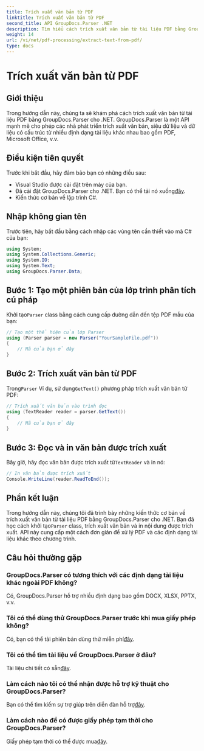 ```yaml
---
title: Trích xuất văn bản từ PDF
linktitle: Trích xuất văn bản từ PDF
second_title: API GroupDocs.Parser .NET
description: Tìm hiểu cách trích xuất văn bản từ tài liệu PDF bằng GroupDocs.Parser cho .NET. Hướng dẫn từng bước dành cho nhà phát triển.
weight: 14
url: /vi/net/pdf-processing/extract-text-from-pdf/
type: docs
---
```

# Trích xuất văn bản từ PDF

## Giới thiệu
Trong hướng dẫn này, chúng ta sẽ khám phá cách trích xuất văn bản từ tài liệu PDF bằng GroupDocs.Parser cho .NET. GroupDocs.Parser là một API mạnh mẽ cho phép các nhà phát triển trích xuất văn bản, siêu dữ liệu và dữ liệu có cấu trúc từ nhiều định dạng tài liệu khác nhau bao gồm PDF, Microsoft Office, v.v.
## Điều kiện tiên quyết
Trước khi bắt đầu, hãy đảm bảo bạn có những điều sau:
- Visual Studio được cài đặt trên máy của bạn.
-  Đã cài đặt GroupDocs.Parser cho .NET. Bạn có thể tải nó xuống[đây](https://releases.groupdocs.com/parser/net/).
- Kiến thức cơ bản về lập trình C#.

## Nhập không gian tên
Trước tiên, hãy bắt đầu bằng cách nhập các vùng tên cần thiết vào mã C# của bạn:
```csharp
using System;
using System.Collections.Generic;
using System.IO;
using System.Text;
using GroupDocs.Parser.Data;
```
## Bước 1: Tạo một phiên bản của lớp trình phân tích cú pháp
 Khởi tạo`Parser` class bằng cách cung cấp đường dẫn đến tệp PDF mẫu của bạn:
```csharp
// Tạo một thể hiện của lớp Parser
using (Parser parser = new Parser("YourSampleFile.pdf"))
{
    // Mã của bạn ở đây
}
```
## Bước 2: Trích xuất văn bản từ PDF
 Trong`Parser` Ví dụ, sử dụng`GetText()` phương pháp trích xuất văn bản từ PDF:
```csharp
// Trích xuất văn bản vào trình đọc
using (TextReader reader = parser.GetText())
{
    // Mã của bạn ở đây
}
```
## Bước 3: Đọc và in văn bản được trích xuất
 Bây giờ, hãy đọc văn bản được trích xuất từ`TextReader` và in nó:
```csharp
// In văn bản được trích xuất
Console.WriteLine(reader.ReadToEnd());
```

## Phần kết luận
 Trong hướng dẫn này, chúng tôi đã trình bày những kiến thức cơ bản về trích xuất văn bản từ tài liệu PDF bằng GroupDocs.Parser cho .NET. Bạn đã học cách khởi tạo`Parser` class, trích xuất văn bản và in nội dung được trích xuất. API này cung cấp một cách đơn giản để xử lý PDF và các định dạng tài liệu khác theo chương trình.

## Câu hỏi thường gặp
### GroupDocs.Parser có tương thích với các định dạng tài liệu khác ngoài PDF không?
Có, GroupDocs.Parser hỗ trợ nhiều định dạng bao gồm DOCX, XLSX, PPTX, v.v.
### Tôi có thể dùng thử GroupDocs.Parser trước khi mua giấy phép không?
 Có, bạn có thể tải phiên bản dùng thử miễn phí[đây](https://releases.groupdocs.com/).
### Tôi có thể tìm tài liệu về GroupDocs.Parser ở đâu?
 Tài liệu chi tiết có sẵn[đây](https://tutorials.groupdocs.com/parser/net/).
### Làm cách nào tôi có thể nhận được hỗ trợ kỹ thuật cho GroupDocs.Parser?
 Bạn có thể tìm kiếm sự trợ giúp trên diễn đàn hỗ trợ[đây](https://forum.groupdocs.com/c/parser/17).
### Làm cách nào để có được giấy phép tạm thời cho GroupDocs.Parser?
 Giấy phép tạm thời có thể được mua[đây](https://purchase.groupdocs.com/temporary-license/).
